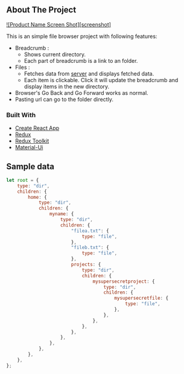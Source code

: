 <!-- ABOUT THE PROJECT -->

## About The Project

[![Product Name Screen Shot][screenshot]](https://github.com/yhl234/react-file-system/images/screenshot.png)

This is an simple file browser project with following features:

- Breadcrumb :
  - Shows current directory.
  - Each part of breadcrumb is a link to an folder.
- Files :
  - Fetches data from [server](https://github.com/yhl234/react-file-system-api) and displays fetched data.
  - Each item is clickable. Click it will update the breadcrumb and display items in the new directory.
- Browser's Go Back and Go Forward works as normal.
- Pasting url can go to the folder directly.

### Built With

- [Create React App](https://github.com/facebook/create-react-app)
- [Redux](https://redux.js.org/)
- [Redux Toolkit](https://redux-toolkit.js.org/)
- [Material-Ui](https://material-ui.com/)

## Sample data

```js
let root = {
	type: "dir",
	children: {
		home: {
			type: "dir",
			children: {
				myname: {
					type: "dir",
					children: {
						"filea.txt": {
							type: "file",
						},
						"fileb.txt": {
							type: "file",
						},
						projects: {
							type: "dir",
							children: {
								mysupersecretproject: {
									type: "dir",
									children: {
										mysupersecretfile: {
											type: "file",
										},
									},
								},
							},
						},
					},
				},
			},
		},
	},
};
```
